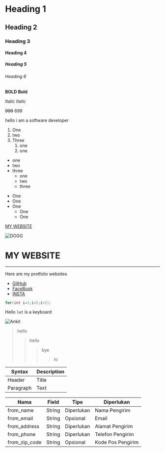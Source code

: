 # Heading 1

## Heading 2

### Heading 3

#### Heading 4

##### Heading 5

###### Heading 6

**BOLD**
**Bold**

_Italic_
_Italic_

~~999~~ 699

<!-- paragraph -->

hello i am a software developer

<!-- list -->

1. One
2. two
3. Three
   1. one
   1. one

- one
- two
- three
  - one
  - two
  - three

* One
* One
* One
  - One
  - One

<!-- link -->

[MY WEBSITE](https://www.google.com)

<!-- images -->

![DOGG](https://learncodeonline.in/mascot.png)

# MY WEBSITE

---

Here are my protfolio websites

- [GitHub](https://github.com/login)
- [FaceBook](https://github.com/login)
- [INSTA](https://github.com/login)

<!-- code -->

```java
for(int i=1;i<5;i+2);
```

Hello `let` is a keyboard

![Ankit](../CSS/markdown.jpg)

> hello
>
> > hello
> >
> > > bye
> > >
> > > > hi

<!-- table -->

| Syntax    | Description |
| --------- | ----------- |
| Header    | Title       |
| Paragraph | Text        |

| Nama          | Field  | Tipe       | Diperlukan        |
| ------------- | ------ | ---------- | ----------------- |
| from_name     | String | Diperlukan | Nama Pengirim     |
| from_email    | String | Opsional   | Email             |
| from_address  | String | Diperlukan | Alamat Pengirim   |
| from_phone    | String | Diperlukan | Telefon Pengirim  |
| from_zip_code | String | Opsional   | Kode Pos Pengirim |
